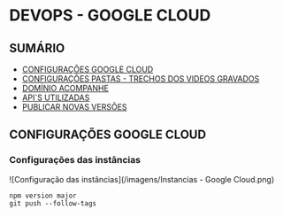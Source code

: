 # DEVOPS - GOOGLE CLOUD

## **SUMÁRIO**

- [CONFIGURAÇÕES GOOGLE CLOUD](#config)
- [CONFIGURAÇÕES PASTAS - TRECHOS DOS VIDEOS GRAVADOS](#volume)
- [DOMÍNIO ACOMPANHE](#dominio)
- [API`S UTILIZADAS](#api)
- [PUBLICAR NOVAS VERSÕES](#publicar)

<a id="config"></a>
## CONFIGURAÇÕES GOOGLE CLOUD

### Configurações das instâncias

![Configuração das instâncias](/imagens/Instancias - Google Cloud.png)

```
npm version major
git push --follow-tags
```